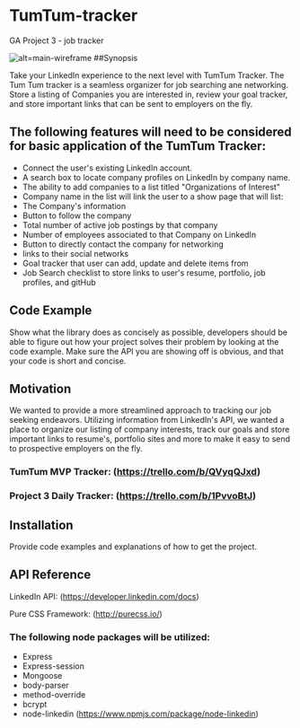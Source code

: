 # TumTum-tracker
GA Project 3 - job tracker

![alt=main-wireframe](https://github.com/karlmorand/tumtum-tracker/blob/master/reference_material/TumTum_Tracker_Main.jpg)
##Synopsis

Take your LinkedIn experience to the next level with TumTum Tracker. The Tum Tum tracker is a seamless organizer for job searching ane networking. Store a listing of Companies you are interested in, review your goal tracker, and store important links that can be sent to employers on the fly.  


## The following features will need to be considered for basic application of the TumTum Tracker:

- Connect the user's existing LinkedIn account.
- A search box to locate company profiles on LinkedIn by company name.
- The ability to add companies to a list titled "Organizations of Interest"
- Company name in the list will link the user to a show page that will list:
- The Company's information
- Button to follow the company
- Total number of active job postings by that company
- Number of employees associated to that Company on LinkedIn
- Button to directly contact the company for networking
- links to their social networks
- Goal tracker that user can add, update and delete items from
- Job Search checklist to store links to user's resume, portfolio, job profiles, and gitHub


## Code Example

Show what the library does as concisely as possible, developers should be able to figure out how your project solves their problem by looking at the code example. Make sure the API you are showing off is obvious, and that your code is short and concise.

## Motivation

We wanted to provide a more streamlined approach to tracking our job seeking endeavors. Utilizing information from LinkedIn's API, we wanted a place to organize our listing of company interests, track our goals and store important links to resume's, portfolio sites and more to make it easy to send to prospective employers on the fly.

### TumTum MVP Tracker:  (https://trello.com/b/QVyqQJxd)
### Project 3 Daily Tracker:  (https://trello.com/b/1PvvoBtJ)


## Installation

Provide code examples and explanations of how to get the project.

## API Reference

LinkedIn API: (https://developer.linkedin.com/docs)

Pure CSS Framework: (http://purecss.io/)

### The following node packages will be utilized:

- Express
- Express-session
- Mongoose
- body-parser
- method-override
- bcrypt
- node-linkedin (https://www.npmjs.com/package/node-linkedin)


